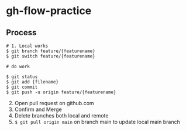 # gh-flow-practice

## Process

```shell
# 1. Local works
$ git branch feature/{featurename}
$ git switch feature/{featurename}

# do work

$ git status
$ git add {filename}
$ git commit
$ git push -u origin feature/{featurename}
```

2. Open pull request on github.com
3. Confirm and Merge
4. Delete branches both local and remote
5. `$ git pull origin main` on branch main to update local main branch
